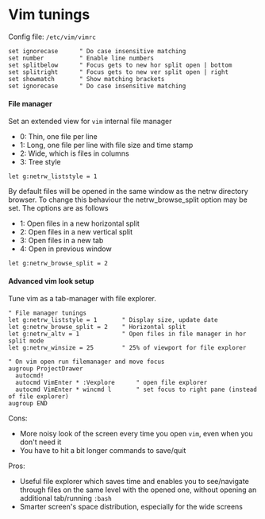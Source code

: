 # Vim tunings
Config file: `/etc/vim/vimrc` 

```vim
set ignorecase      " Do case insensitive matching
set number          " Enable line numbers
set splitbelow      " Focus gets to new hor split open | bottom
set splitright      " Focus gets to new ver split open | right
set showmatch       " Show matching brackets  
set ignorecase      " Do case insensitive matching
```

#### File manager
Set an extended view for `vim` internal file manager
+ 0: Thin, one file per line
+ 1: Long, one file per line with file size and time stamp
+ 2: Wide, which is files in columns
+ 3: Tree style

```vim
let g:netrw_liststyle = 1
```

By default files will be opened in the same window as the netrw directory browser. 
To change this behaviour the netrw_browse_split option may be set. The options are as follows
+ 1: Open files in a new horizontal split
+ 2: Open files in a new vertical split
+ 3: Open files in a new tab
+ 4: Open in previous window

```vim
let g:netrw_browse_split = 2
```

#### Advanced vim look setup
Tune vim as a tab-manager with file explorer.
```vim
" File manager tunings
let g:netrw_liststyle = 1       " Display size, update date
let g:netrw_browse_split = 2    " Horizontal split
let g:netrw_altv = 1            " Open files in file manager in hor split mode
let g:netrw_winsize = 25        " 25% of viewport for file explorer

" On vim open run filemanager and move focus
augroup ProjectDrawer
  autocmd!
  autocmd VimEnter * :Vexplore      " open file explorer
  autocmd VimEnter * wincmd l       " set focus to right pane (instead of file explorer)
augroup END
```
Cons:
+ More noisy look of the screen every time you open `vim`, even when you don't need it
+ You have to hit a bit longer commands to save/quit

Pros:
+ Useful file explorer which saves time and enables you to see/navigate through files on the same level with the opened one,
without opening an additional tab/running `:bash`
+ Smarter screen's space distribution, especially for the wide screens 
